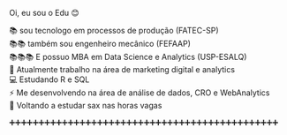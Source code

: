 Oi, eu sou o Edu :blush: 
 
 :books: sou tecnologo em processos de produção (FATEC-SP)<br/> 
 :books::books: também sou engenheiro mecânico (FEFAAP)<br/> 
 :books::books::books: E possuo MBA em Data Science e Analytics (USP-ESALQ)<br/> 
 :office: Atualmente trabalho na área de marketing digital e analytics<br/> 
 :computer: Estudando R e SQL <br/> 
 :zap: Me desenvolvendo na área de análise de dados, CRO e WebAnalytics <br/> 
 :saxophone: Voltando a estudar sax nas horas vagas <br/> 
 
 :heavy_plus_sign::heavy_plus_sign::heavy_plus_sign::heavy_plus_sign::heavy_plus_sign::heavy_plus_sign::heavy_plus_sign::heavy_plus_sign::heavy_plus_sign::heavy_plus_sign::heavy_plus_sign::heavy_plus_sign::heavy_plus_sign::heavy_plus_sign::heavy_plus_sign::heavy_plus_sign::heavy_plus_sign::heavy_plus_sign::heavy_plus_sign::heavy_plus_sign::heavy_plus_sign::heavy_plus_sign::heavy_plus_sign::heavy_plus_sign::heavy_plus_sign::heavy_plus_sign::heavy_plus_sign::heavy_plus_sign::heavy_plus_sign::heavy_plus_sign::heavy_plus_sign::heavy_plus_sign::heavy_plus_sign::heavy_plus_sign::heavy_plus_sign::heavy_plus_sign::heavy_plus_sign::heavy_plus_sign::heavy_plus_sign::heavy_plus_sign::heavy_plus_sign::heavy_plus_sign::heavy_plus_sign::heavy_plus_sign::heavy_plus_sign::heavy_plus_sign:

<!--
**DuhBenhur/DuhBenhur** is a ✨ _special_ ✨ repository because its `README.md` (this file) appears on your GitHub profile.

Here are some ideas to get you started:

- 🔭 I’m currently working on ...
- 🌱 I’m currently learning ...
- 👯 I’m looking to collaborate on ...
- 🤔 I’m looking for help with ...
- 💬 Ask me about ...
- 📫 How to reach me: ...
- 😄 Pronouns: ...
- ⚡ Fun fact: ...
-->
